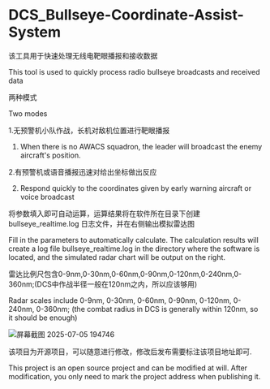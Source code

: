 # DCS_Bullseye-Coordinate-Assist-System
该工具用于快速处理无线电靶眼播报和接收数据

This tool is used to quickly process radio bullseye broadcasts and received data

两种模式

Two modes

1.无预警机小队作战，长机对敌机位置进行靶眼播报

1. When there is no AWACS squadron, the leader will broadcast the enemy aircraft's position.

2.有预警机或语音播报迅速对给出坐标做出反应

2. Respond quickly to the coordinates given by early warning aircraft or voice broadcast

将参数填入即可自动运算，运算结果将在软件所在目录下创建 bullseye_realtime.log 日志文件，并在右侧输出模拟雷达图

Fill in the parameters to automatically calculate. The calculation results will create a log file bullseye_realtime.log in the directory where the software is located, and the simulated radar chart will be output on the right.

雷达比例尺包含0-9nm,0-30nm,0-60nm,0-90nm,0-120nm,0-240nm,0-360nm;(DCS中作战半径一般在120nm之内，所以应该够用)

Radar scales include 0-9nm, 0-30nm, 0-60nm, 0-90nm, 0-120nm, 0-240nm, 0-360nm; (the combat radius in DCS is generally within 120nm, so it should be enough)


![屏幕截图 2025-07-05 194746](https://github.com/user-attachments/assets/4bd4c4bd-669f-43d1-83ff-5018b89bb0ed)

该项目为开源项目，可以随意进行修改，修改后发布需要标注该项目地址即可.

This project is an open source project and can be modified at will. After modification, you only need to mark the project address when publishing it.
